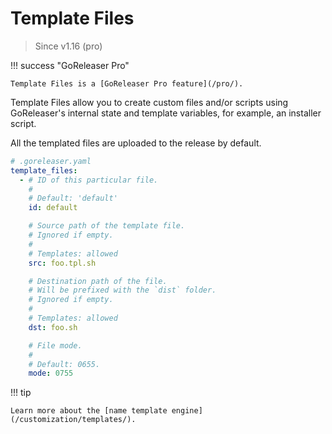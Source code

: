 # Template Files

> Since v1.16 (pro)

!!! success "GoReleaser Pro"

    Template Files is a [GoReleaser Pro feature](/pro/).

Template Files allow you to create custom files and/or scripts using
GoReleaser's internal state and template variables, for example, an installer
script.

All the templated files are uploaded to the release by default.

```yaml
# .goreleaser.yaml
template_files:
  - # ID of this particular file.
    #
    # Default: 'default'
    id: default

    # Source path of the template file.
    # Ignored if empty.
    #
    # Templates: allowed
    src: foo.tpl.sh

    # Destination path of the file.
    # Will be prefixed with the `dist` folder.
    # Ignored if empty.
    #
    # Templates: allowed
    dst: foo.sh

    # File mode.
    #
    # Default: 0655.
    mode: 0755
```

!!! tip

    Learn more about the [name template engine](/customization/templates/).
